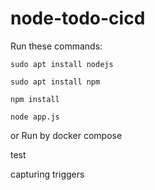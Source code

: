# node-todo-cicd

Run these commands:


`sudo apt install nodejs`


`sudo apt install npm`


`npm install`

`node app.js`

or Run by docker compose

test

capturing triggers


